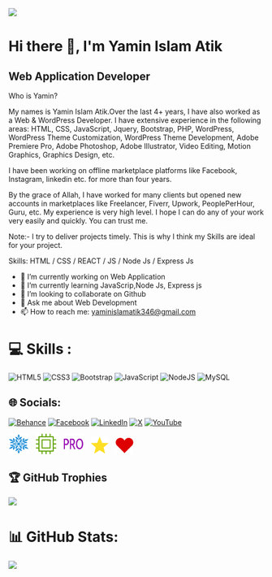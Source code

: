![](https://scontent.fjsr11-1.fna.fbcdn.net/v/t39.30808-6/294881281_113248121457150_8501140850656810322_n.jpg?_nc_cat=104&ccb=1-7&_nc_sid=783fdb&_nc_eui2=AeEjNBl41QA3izY71x6aSX_DiDTldLp98J-INOV0un3wn2DHv_XY58FwWlNX5R0Y_ZZDBME_EfWNeiDq9HXCcsdy&_nc_ohc=8cPgknVAcugAX-rcxeQ&_nc_ht=scontent.fjsr11-1.fna&oh=00_AfD6jZsHesT52M1yshMK_xR4TbDMczxDXQsDTG7PNDsNTA&oe=65E89E06)
# Hi there 👋, I'm Yamin Islam Atik
## Web Application Developer


Who is Yamin?

My names is Yamin Islam Atik.Over the last 4+ years, I have also worked as a Web & WordPress Developer. I have extensive experience in the following areas: HTML, CSS, JavaScript, Jquery, Bootstrap, PHP, WordPress, WordPress Theme Customization, WordPress Theme Development, Adobe Premiere Pro, Adobe Photoshop, Adobe Illustrator, Video Editing, Motion Graphics, Graphics Design, etc.

I have been working on offline marketplace platforms like Facebook, Instagram, linkedin etc. for more than four years.

By the grace of Allah, I have worked for many clients but opened new accounts in marketplaces like Freelancer, Fiverr, Upwork, PeoplePerHour, Guru, etc. My experience is very high level. I hope I can do any of your work very easily and quickly. You can trust me.

Note:- I try to deliver projects timely. This is why I think my Skills are ideal for your project.

Skills: HTML / CSS /  REACT / JS / Node Js / Express Js

- 🔭 I’m currently working on Web Application 
- 🌱 I’m currently learning JavaScrip,Node Js, Express js 
- 👯 I’m looking to collaborate on Github 
- 💬 Ask me about Web Development 
- 📫 How to reach me: yaminislamatik346@gmail.com

# 💻 Skills :
![HTML5](https://img.shields.io/badge/html5-%23E34F26.svg?style=flat-square&logo=html5&logoColor=white) ![CSS3](https://img.shields.io/badge/css3-%231572B6.svg?style=flat-square&logo=css3&logoColor=white) ![Bootstrap](https://img.shields.io/badge/bootstrap-%238511FA.svg?style=flat-square&logo=bootstrap&logoColor=white) ![JavaScript](https://img.shields.io/badge/javascript-%23323330.svg?style=flat-square&logo=javascript&logoColor=%23F7DF1E) ![NodeJS](https://img.shields.io/badge/node.js-6DA55F?style=flat-square&logo=node.js&logoColor=white) ![MySQL](https://img.shields.io/badge/mysql-%2300000f.svg?style=flat-square&logo=mysql&logoColor=white)


## 🌐 Socials:
[![Behance](https://img.shields.io/badge/Behance-1769ff?logo=behance&logoColor=white)](https://behance.net/yaminislamatik) [![Facebook](https://img.shields.io/badge/Facebook-%231877F2.svg?logo=Facebook&logoColor=white)](https://facebook.com/yaminislamatik) [![LinkedIn](https://img.shields.io/badge/LinkedIn-%230077B5.svg?logo=linkedin&logoColor=white)](https://linkedin.com/in/yaminislamatik) [![X](https://img.shields.io/badge/X-black.svg?logo=X&logoColor=white)](https://x.com/yaminislamatik) [![YouTube](https://img.shields.io/badge/YouTube-%23FF0000.svg?logo=YouTube&logoColor=white)](https://youtube.com/@yaminislamatikyt)

<a href='https://archiveprogram.github.com/'><img src='https://raw.githubusercontent.com/acervenky/animated-github-badges/master/assets/acbadge.gif' width='40' height='40'></a> <a href='https://docs.github.com/en/developers'><img src='https://raw.githubusercontent.com/acervenky/animated-github-badges/master/assets/devbadge.gif' width='40' height='40'></a> <a href='https://github.com/pricing'><img src='https://raw.githubusercontent.com/acervenky/animated-github-badges/master/assets/pro.gif' width='40' height='40'></a> <a href='https://stars.github.com/'><img src='https://raw.githubusercontent.com/acervenky/animated-github-badges/master/assets/starbadge.gif' width='35' height='35'></a> <a href='https://docs.github.com/en/github/supporting-the-open-source-community-with-github-sponsors'><img src='https://raw.githubusercontent.com/acervenky/animated-github-badges/master/assets/sponsorbadge.gif' width='35' height='35'></a> 

## 🏆 GitHub Trophies
![](https://github-profile-trophy.vercel.app/?username=yaminislamatik&theme=oldie&no-frame=true&no-bg=true&margin-w=4)

# 📊 GitHub Stats:
![](https://github-readme-stats.vercel.app/api/top-langs/?username=yaminislamatik&theme=radical&hide_border=true&include_all_commits=false&count_private=true&layout=compact)

